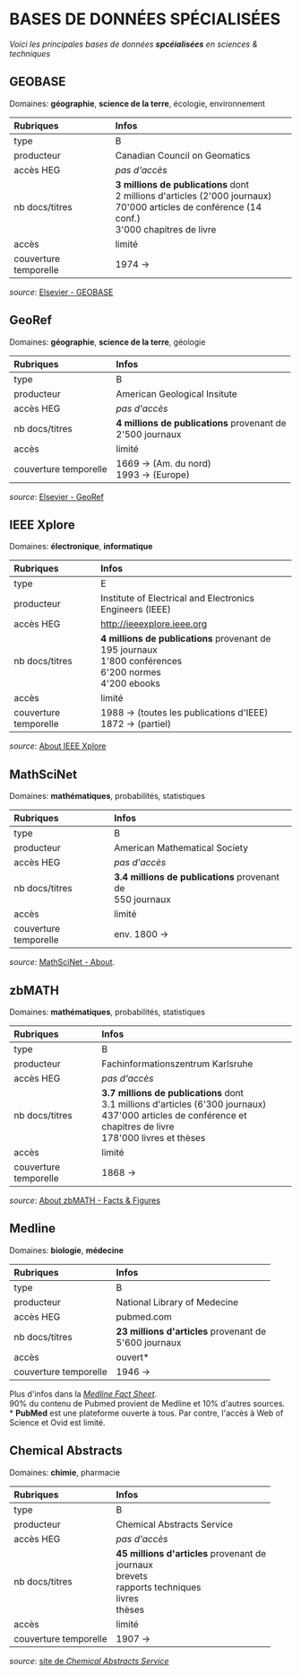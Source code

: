 # BASES DE DONNÉES SPÉCIALISÉES

*Voici les principales bases de données **spcéialisées** en sciences & techniques*   

## GEOBASE
Domaines: **géographie**, **science de la terre**, écologie, environnement

| Rubriques | Infos |
| :-------- | :---- |
| type | B |
| producteur | Canadian Council on Geomatics |
| accès HEG | *pas d'accès* |
| nb docs/titres | **3 millions de publications** dont <br/>2 millions d'articles (2'000 journaux) <br/> 70'000 articles de conférence (14 conf.) <br/> 3'000 chapitres de livre |
| accès | limité |
| couverture temporelle | 1974 -> |

*source*: [Elsevier - GEOBASE](https://www.elsevier.com/solutions/engineering-village/content/geobase)

## GeoRef
Domaines: **géographie**, **science de la terre**, géologie

| Rubriques | Infos |
| :-------- | :---- |
| type | B |
| producteur | American Geological Insitute |
| accès HEG | *pas d'accès* |
| nb docs/titres | **4 millions de publications** provenant de <br/>2'500 journaux |
| accès | limité |
| couverture temporelle | 1669 -> (Am. du nord) <br/>1993 -> (Europe) |

*source*: [Elsevier - GeoRef](https://www.elsevier.com/solutions/engineering-village/content/georef)


## IEEE Xplore
Domaines: **électronique**, **informatique**

| Rubriques | Infos |
| :-------- | :---- |
| type | E |
| producteur | Institute of Electrical and Electronics Engineers (IEEE) |
| accès HEG | http://ieeexplore.ieee.org |
| nb docs/titres | **4 millions de publications** provenant de <br/>195 journaux <br/>1'800 conférences <br/>6'200 normes <br/>4'200 ebooks |
| accès | limité |
| couverture temporelle | 1988 -> (toutes les publications d'IEEE) <br/>1872 -> (partiel) |

*source*: [About IEEE Xplore](http://ieeexplore.ieee.org/Xplorehelp/#/overview-of-ieee-xplore/about-ieee-xplore)


## MathSciNet
Domaines: **mathématiques**, probabilités, statistiques

| Rubriques | Infos |
| :-------- | :---- |
| type | B |
| producteur | American Mathematical Society |
| accès HEG | *pas d'accès* |
| nb docs/titres | **3.4 millions de publications** provenant de <br/>550 journaux |
| accès | limité |
| couverture temporelle | env. 1800 -> |

*source*: [MathSciNet - About](http://www.ams.org/mathscinet/help/about.html?version=2).


## zbMATH
Domaines: **mathématiques**, probabilités, statistiques

| Rubriques | Infos |
| :-------- | :---- |
| type | B |
| producteur | Fachinformationszentrum Karlsruhe |
| accès HEG | *pas d'accès* |
| nb docs/titres | **3.7 millions de publications** dont <br/>3.1 millions d'articles (6'300 journaux) <br/> 437'000 articles de conférence et chapitres de livre <br/> 178'000 livres et thèses |
| accès | limité |
| couverture temporelle | 1868 -> |

*source*: [About zbMATH - Facts & Figures](https://zbmath.org/about/#id_4)


## Medline
Domaines: **biologie**, **médecine**

| Rubriques | Infos |
| :-------- | :---- |
| type | B |
| producteur | National Library of Medecine |
| accès HEG | pubmed.com | Web of Science | Ovid |
| nb docs/titres | **23 millions d'articles** provenant de <br/>5'600 journaux |
| accès | ouvert* |
| couverture temporelle | 1946 -> |

Plus d'infos dans la [*Medline Fact Sheet*](https://www.nlm.nih.gov/pubs/factsheets/medline.html).   
90% du contenu de Pubmed provient de Medline et 10% d'autres sources.   
\* **PubMed** est une plateforme ouverte à tous. Par contre, l'accès à Web of Science et Ovid est limité.


## Chemical Abstracts
Domaines: **chimie**, pharmacie

| Rubriques | Infos |
| :-------- | :---- |
| type | B |
| producteur | Chemical Abstracts Service |
| accès HEG | *pas d'accès* |
| nb docs/titres | **45 millions d'articles** provenant de <br/>journaux <br/>brevets <br/>rapports techniques <br/>livres <br/>thèses |
| accès | limité |
| couverture temporelle | 1907 -> |

*source*: [site de *Chemical Abstracts Service*](http://www.cas.org/content/references)   